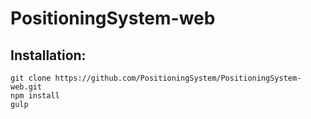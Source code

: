 PositioningSystem-web
=================

## Installation:

```
git clone https://github.com/PositioningSystem/PositioningSystem-web.git
npm install
gulp
```
